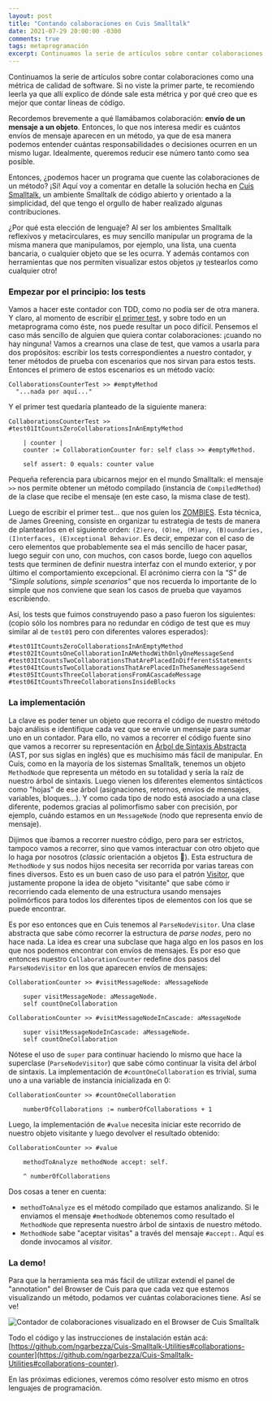 ```yaml
---
layout: post
title: "Contando colaboraciones en Cuis Smalltalk"
date: 2021-07-29 20:00:00 -0300
comments: true
tags: metaprogramación
excerpt: Continuamos la serie de artículos sobre contar colaboraciones como una métrica de calidad de software. En esta ocasión, vamos a escribir un programa que cuente colaboraciones de un método en Cuis Smalltalk.
---
```


Continuamos la serie de artículos sobre contar colaboraciones como una métrica de calidad de software. Si no viste la primer parte, te recomiendo leerla ya que allí explico de dónde sale esta métrica y por qué creo que es mejor que contar líneas de código.

Recordemos brevemente a qué llamábamos colaboración: **envío de un mensaje a un objeto**. Entonces, lo que nos interesa medir es cuántos envíos de mensaje aparecen en un método, ya que de esa manera podemos entender cuántas responsabilidades o decisiones ocurren en un mismo lugar. Idealmente, queremos reducir ese número tanto como sea posible.

Entonces, ¿podemos hacer un programa que cuente las colaboraciones de un método? ¡Sí! Aquí voy a comentar en detalle la solución hecha en [Cuis Smalltalk](https://github.com/Cuis-Smalltalk/Cuis-Smalltalk-Dev), un ambiente Smalltalk de código abierto y orientado a la simplicidad, del que tengo el orgullo de haber realizado algunas contribuciones.

¿Por qué esta elección de lenguaje? Al ser los ambientes Smalltalk reflexivos y metacirculares, es muy sencillo manipular un programa de la misma manera que manipulamos, por ejemplo, una lista, una cuenta bancaria, o cualquier objeto que se les ocurra. Y además contamos con herramientas que nos permiten visualizar estos objetos ¡y testearlos como cualquier otro!

### Empezar por el principio: los tests

Vamos a hacer este contador con TDD, como no podía ser de otra manera. Y claro, al momento de escribir [el primer test](https://blog.10pines.com/2020/08/18/el-primer-test/), y sobre todo en un metaprograma como éste, nos puede resultar un poco difícil. Pensemos el caso más sencillo de alguien que quiera contar colaboraciones: ¡cuando no hay ninguna! Vamos a crearnos una clase de test, que vamos a usarla para dos propósitos: escribir los tests correspondientes a nuestro contador, y tener métodos de prueba con escenarios que nos sirvan para estos tests. Entonces el primero de estos escenarios es un método vacío:

```smalltalk
CollaborationsCounterTest >> #emptyMethod
  "...nada por aquí..."
```

Y el primer test quedaría planteado de la siguiente manera:

```smalltalk
CollaborationsCounterTest >> #test01ItCountsZeroCollaborationsInAnEmptyMethod

	| counter |
	counter := CollaborationCounter for: self class >> #emptyMethod.

	self assert: 0 equals: counter value
```

Pequeña referencia para ubicarnos mejor en el mundo Smalltalk: el mensaje `>>` nos permite obtener un método compilado (instancia de `CompiledMethod`) de la clase que recibe el mensaje (en este caso, la misma clase de test).

Luego de escribir el primer test... que nos guíen los [ZOMBIES](https://www.agilealliance.org/resources/sessions/test-driven-development-guided-by-zombies/). Esta técnica, de James Greening, consiste en organizar tu estrategia de tests de manera de plantearlos en el siguiente orden: `(Z)ero, (O)ne, (M)any, (B)oundaries, (I)nterfaces, (E)xceptional Behavior`. Es decir, empezar con el caso de cero elementos que probablemente sea el más sencillo de hacer pasar, luego seguir con uno, con muchos, con casos borde, luego con aquellos tests que terminen de definir nuestra interfaz con el mundo exterior, y por último el comportamiento excepcional. El acrónimo cierra con la *"S"* de *"Simple solutions, simple scenarios"* que nos recuerda lo importante de lo simple que nos conviene que sean los casos de prueba que vayamos escribiendo.

Así, los tests que fuimos construyendo paso a paso fueron los siguientes: (copio sólo los nombres para no redundar en código de test que es muy similar al de `test01` pero con diferentes valores esperados):

```smalltalk
#test01ItCountsZeroCollaborationsInAnEmptyMethod
#test02ItCountsOneCollaborationInAMethodWithOnlyOneMessageSend
#test03ItCountsTwoCollaborationsThatArePlacedInDifferentsStatements
#test04ItCountsTwoCollaborationsThatArePlacedInTheSameMessageSend
#test05ItCountsThreeCollaborationsFromACascadeMessage
#test06ItCountsThreeCollaborationsInsideBlocks
```

### La implementación

La clave es poder tener un objeto que recorra el código de nuestro método bajo análisis e identifique cada vez que se envíe un mensaje para sumar uno en un contador. Para ello, no vamos a recorrer el código fuente sino que vamos a recorrer su representación en [Árbol de Sintaxis Abstracta](https://es.wikipedia.org/wiki/%C3%81rbol_de_sintaxis_abstracta) (AST, por sus siglas en inglés) que es muchísimo más fácil de manipular. En Cuis, como en la mayoría de los sistemas Smalltalk, tenemos un objeto `MethodNode` que representa un método en su totalidad y sería la raíz de nuestro árbol de sintaxis. Luego vienen los diferentes elementos sintácticos como "hojas" de ese árbol (asignaciones, retornos, envíos de mensajes, variables, bloques...). Y como cada tipo de nodo está asociado a una clase diferente, podemos gracias al polimorfismo saber con precisión, por ejemplo, cuándo estamos en un `MessageNode` (nodo que representa envío de mensaje).

Dijimos que íbamos a recorrer nuestro código, pero para ser estrictos, tampoco vamos a recorrer, sino que vamos interactuar con otro objeto que lo haga por nosotros (*classic* orientación a objetos 🤣). Esta estructura de `MethodNode` y sus nodos hijos necesita ser recorrida por varias tareas con fines diversos. Esto es un buen caso de uso para el patrón [Visitor](https://refactoring.guru/es/design-patterns/visitor), que justamente propone la idea de objeto "visitante" que sabe cómo ir recorriendo cada elemento de una estructura usando mensajes polimórficos para todos los diferentes tipos de elementos con los que se puede encontrar.

Es por eso entonces que en Cuis tenemos al `ParseNodeVisitor`. Una clase abstracta que sabe cómo recorrer la estructura de *parse nodes*, pero no hace nada. La idea es crear una subclase  que haga algo en los pasos en los que nos podemos encontrar con envíos de mensajes. Es por eso que entonces nuestro `CollaborationCounter` redefine dos pasos del `ParseNodeVisitor` en los que aparecen envíos de mensajes:

```smalltalk
CollaborationCounter >> #visitMessageNode: aMessageNode

	super visitMessageNode: aMessageNode.
	self countOneCollaboration

CollaborationCounter >> #visitMessageNodeInCascade: aMessageNode

	super visitMessageNodeInCascade: aMessageNode.
	self countOneCollaboration
```

Nótese el uso de `super` para continuar haciendo lo mismo que hace la superclase (`ParseNodeVisitor`) que sabe cómo continuar la visita del árbol de sintaxis. La implementación de `#countOneCollaboration` es trivial, suma uno a una variable de instancia inicializada en 0:

```smalltalk
CollaborationCounter >> #countOneCollaboration

	numberOfCollaborations := numberOfCollaborations + 1
```

Luego, la implementación de `#value` necesita iniciar este recorrido de nuestro objeto visitante y luego devolver el resultado obtenido:

```smalltalk
CollaborationCounter >> #value

	methodToAnalyze methodNode accept: self.

	^ numberOfCollaborations
```

Dos cosas a tener en cuenta:

- `methodToAnalyze` es el método compilado que estamos analizando. Si le enviamos el mensaje `#methodNode` obtenemos como resultado el `MethodNode` que representa nuestro árbol de sintaxis de nuestro método.
- `MethodNode` sabe "aceptar visitas" a través del mensaje `#accept:`. Aquí es donde invocamos al *visitor*.

### La demo!

Para que la herramienta sea más fácil de utilizar extendí el panel de "annotation" del Browser de Cuis para que cada vez que estemos visualizando un método, podamos ver cuántas colaboraciones tiene. Así se ve!

![Contador de colaboraciones visualizado en el Browser de Cuis Smalltalk](/demos/collaborations-counter-cuis-smalltalk.gif "Contador de colaboraciones visualizado en el Browser de Cuis Smalltalk")

Todo el código y las instrucciones de instalación están acá: [https://github.com/ngarbezza/Cuis-Smalltalk-Utilities#collaborations-counter](https://github.com/ngarbezza/Cuis-Smalltalk-Utilities#collaborations-counter).

En las próximas ediciones, veremos cómo resolver esto mismo en otros lenguajes de programación.
